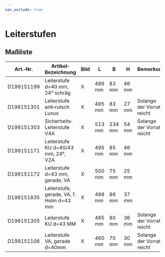 ```yaml
---
nav_exclude: true
---
```


# Leiterstufen

## Maßliste

|Art.‐Nr.|Artikel‐ Bezeichnung|Bild|L|B|H|Bemerkung|
|---|---|---|---|---|---|---|
|D199151199|Leiterstufe d=40 mm, 24° schräg|X|486 mm|83 mm|46 mm| |
|D199151301|Leiterstufe anti‐rutsch Luxus|X|495 mm|83 mm|27 mm|Solange der Vorrat reicht|
|D199151303|Sicherheits‐Leiterstufe V4A|X|513 mm|234 mm|54 mm|Solange der Vorrat reicht|
|D199151171|Leiterstufe KU d=40/43 mm, 24°, V2A|X|495 mm|85 mm|46 mm| |
|D199151172|Leiterstufe d=43 mm, gerade, VA|X|500 mm|75 mm|25 mm| |
|D199151835|Leiterstufe, gerade, VA, f. Holm d=43 mm|X|498 mm|86 mm|37 mm| |
|D199151305|Leiterstufe KU d=43 MM|X|485 mm|80 mm|36 mm|Solange der Vorrat reicht|
|D199151106|Leiterstufe VA, gerade d=40mm|X|460 mm|70 mm|30 mm|Solange der Vorrat reicht|
